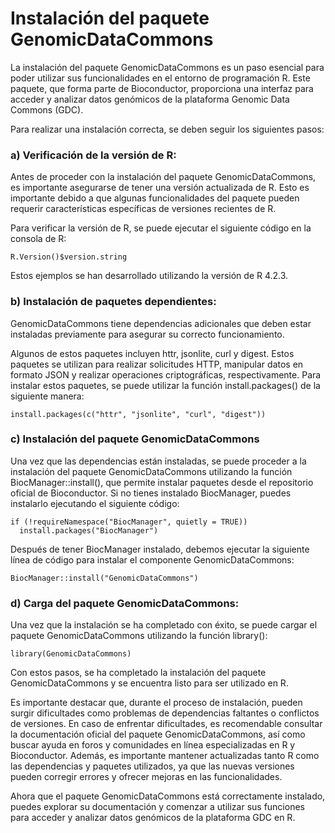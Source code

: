 # Instalación del paquete GenomicDataCommons

La instalación del paquete GenomicDataCommons es un paso esencial para poder utilizar sus funcionalidades en el entorno de programación R. Este paquete, que forma parte de Bioconductor, proporciona una interfaz para acceder y analizar datos genómicos de la plataforma Genomic Data Commons (GDC).

Para realizar una instalación correcta, se deben seguir los siguientes pasos:

### a) Verificación de la versión de R:

Antes de proceder con la instalación del paquete GenomicDataCommons, es importante asegurarse de tener una versión actualizada de R. Esto es importante debido a que algunas funcionalidades del paquete pueden requerir características específicas de versiones recientes de R.

Para verificar la versión de R, se puede ejecutar el siguiente código en la consola de R:

```{r}
R.Version()$version.string
```

Estos ejemplos se han desarrollado utilizando la versión de R 4.2.3.


### b) Instalación de paquetes dependientes: 

GenomicDataCommons tiene dependencias adicionales que deben estar instaladas previamente para asegurar su correcto funcionamiento.

Algunos de estos paquetes incluyen httr, jsonlite, curl y digest. Estos paquetes se utilizan para realizar solicitudes HTTP, manipular datos en formato JSON y realizar operaciones criptográficas, respectivamente. Para instalar estos paquetes, se puede utilizar la función install.packages() de la siguiente manera:

```{r}
install.packages(c("httr", "jsonlite", "curl", "digest"))
```

### c) Instalación del paquete GenomicDataCommons

Una vez que las dependencias están instaladas, se puede proceder a la instalación del paquete GenomicDataCommons utilizando la función BiocManager::install(), que permite instalar paquetes desde el repositorio oficial de Bioconductor. Si no tienes instalado BiocManager, puedes instalarlo ejecutando el siguiente código:

```{r}
if (!requireNamespace("BiocManager", quietly = TRUE))
  install.packages("BiocManager")
```

Después de tener BiocManager instalado, debemos ejecutar la siguiente línea de código para instalar el componente GenomicDataCommons:

```{r}
BiocManager::install("GenomicDataCommons")
```

### d) Carga del paquete GenomicDataCommons:

Una vez que la instalación se ha completado con éxito, se puede cargar el paquete GenomicDataCommons utilizando la función library():

```{r}
library(GenomicDataCommons)
```

Con estos pasos, se ha completado la instalación del paquete GenomicDataCommons y se encuentra listo para ser utilizado en R.

Es importante destacar que, durante el proceso de instalación, pueden surgir dificultades como problemas de dependencias faltantes o conflictos de versiones. En caso de enfrentar dificultades, es recomendable consultar la documentación oficial del paquete GenomicDataCommons, así como buscar ayuda en foros y comunidades en línea especializadas en R y Bioconductor. Además, es importante mantener actualizadas tanto R como las dependencias y paquetes utilizados, ya que las nuevas versiones pueden corregir errores y ofrecer mejoras en las funcionalidades.

Ahora que el paquete GenomicDataCommons está correctamente instalado, puedes explorar su documentación y comenzar a utilizar sus funciones para acceder y analizar datos genómicos de la plataforma GDC en R.
